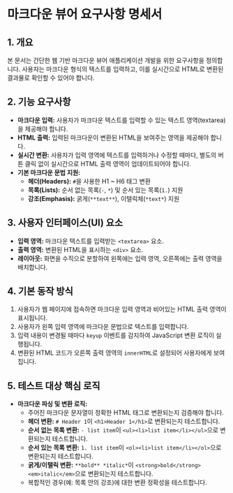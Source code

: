# 마크다운 뷰어 요구사항 명세서

## 1. 개요
본 문서는 간단한 웹 기반 마크다운 뷰어 애플리케이션 개발을 위한 요구사항을 정의합니다. 사용자는 마크다운 형식의 텍스트를 입력하고, 이를 실시간으로 HTML로 변환된 결과물로 확인할 수 있어야 합니다.

## 2. 기능 요구사항
- **마크다운 입력:** 사용자가 마크다운 텍스트를 입력할 수 있는 텍스트 영역(textarea)을 제공해야 합니다.
- **HTML 출력:** 입력된 마크다운이 변환된 HTML을 보여주는 영역을 제공해야 합니다.
- **실시간 변환:** 사용자가 입력 영역에 텍스트를 입력하거나 수정할 때마다, 별도의 버튼 클릭 없이 실시간으로 HTML 출력 영역이 업데이트되어야 합니다.
- **기본 마크다운 문법 지원:**
    - **헤더(Headers):** `#`을 사용한 H1 ~ H6 태그 변환
    - **목록(Lists):** 순서 없는 목록(`-`, `*`) 및 순서 있는 목록(`1.`) 지원
    - **강조(Emphasis):** 굵게(`**text**`), 이탤릭체(`*text*`) 지원

## 3. 사용자 인터페이스(UI) 요소
- **입력 영역:** 마크다운 텍스트를 입력받는 `<textarea>` 요소.
- **출력 영역:** 변환된 HTML을 표시하는 `<div>` 요소.
- **레이아웃:** 화면을 수직으로 분할하여 왼쪽에는 입력 영역, 오른쪽에는 출력 영역을 배치합니다.

## 4. 기본 동작 방식
1.  사용자가 웹 페이지에 접속하면 마크다운 입력 영역과 비어있는 HTML 출력 영역이 표시됩니다.
2.  사용자가 왼쪽 입력 영역에 마크다운 문법으로 텍스트를 입력합니다.
3.  입력 내용이 변경될 때마다 `keyup` 이벤트를 감지하여 JavaScript 변환 로직이 실행됩니다.
4.  변환된 HTML 코드가 오른쪽 출력 영역의 `innerHTML`로 설정되어 사용자에게 보여집니다.

## 5. 테스트 대상 핵심 로직
- **마크다운 파싱 및 변환 로직:**
    - 주어진 마크다운 문자열이 정확한 HTML 태그로 변환되는지 검증해야 합니다.
    - **헤더 변환:** `# Header 1`이 `<h1>Header 1</h1>`로 변환되는지 테스트합니다.
    - **순서 없는 목록 변환:** `- list item`이 `<ul><li>list item</li></ul>`으로 변환되는지 테스트합니다.
    - **순서 있는 목록 변환:** `1. list item`이 `<ol><li>list item</li></ol>`으로 변환되는지 테스트합니다.
    - **굵게/이탤릭 변환:** `**bold** *italic*`이 `<strong>bold</strong> <em>italic</em>`으로 변환되는지 테스트합니다.
    - 복합적인 경우(예: 목록 안의 강조)에 대한 변환 정확성을 테스트합니다.
